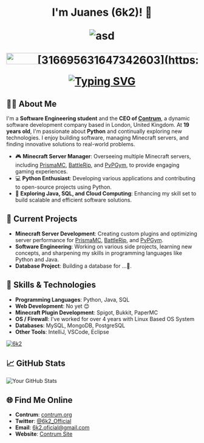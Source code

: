 <h1 align="center"> I'm Juanes (6k2)! 👋
<p align="center"> <img src="https://komarev.com/ghpvc/?username=asd&label=Profile%20views&color=0e75b6&style=flat" alt="asd" /> </p>
  <a href="https://discord.gg/prismamc" target="blank"><img align="center" src="https://raw.githubusercontent.com/rahuldkjain/github-profile-readme-generator/master/src/images/icons/Social/discord.svg" alt="[316695631647342603](https://discord.gg/prismamc)" height="30" width="900" /></a>
</p>
  
[<a href="https://git.io/typing-svg"><img src="https://readme-typing-svg.demolab.com?font=Fira+Code&pause=1000&width=350&lines=CEO+of+Contrum+Organization" alt="Typing SVG" /></a>](https://readme-typing-svg.demolab.com/demo/?color=F70707&lines=CEO+of+Contrum+Organization)
  
## 👨‍💻 About Me 
I'm a **Software Engineering student** and the **CEO of [Contrum](http://contrum.org)**, a dynamic software development company based in London, United Kingdom. At **19 years old**, I'm passionate about **Python** and continually exploring new technologies. I enjoy building software, managing Minecraft servers, and finding innovative solutions to real-world problems.

- 🎮 **Minecraft Server Manager**: Overseeing multiple Minecraft servers, including [PrismaMC](https://prismamc.net), [BattleRip](https://battle.rip), and [PvPGym](https://pvpgym.net), to provide engaging gaming experiences.
- 💻 **Python Enthusiast**: Developing various applications and contributing to open-source projects using Python.
- 🚀 **Exploring Java, SQL, and Cloud Computing**: Enhancing my skill set to build scalable and efficient software solutions.

## 🚀 Current Projects
- **Minecraft Server Development**: Creating custom plugins and optimizing server performance for [PrismaMC](https://prismamc.net), [BattleRip](https://battle.rip), and [PvPGym](https://pvpgym.net).
- **Software Engineering**: Working on various side projects, learning new concepts, and sharpening my skills in programming languages like Python and Java.
- **Database Project**: Building a database for ...👀.

## 🔧 Skills & Technologies

- **Programming Languages**: Python, Java, SQL
- **Web Development**: No yet 😊
- **Minecraft Plugin Development**: Spigot, Bukkit, PaperMC
- **OS / Firewall**: I've worked for over 4 years with Linux Based OS System
- **Databases**: MySQL, MongoDB, PostgreSQL
- **Other Tools**: IntelliJ, VSCode, Eclipse

<p align="left"> <a href="https://github.com/ryo-ma/github-profile-trophy"><img src="https://github-profile-trophy.vercel.app/?username=6k2" alt="6k2" /></a> </p>

## 📈 GitHub Stats
![Your GitHub Stats](https://github-readme-stats.vercel.app/api?username=6k2&show_icons=true&count_private=true&hide=prs&theme=radical)

## 🌐 Find Me Online
- **Contrum**: [contrum.org](http://contrum.org)
- **Twitter**: [@6k2_Official](https://twitter.com/6k2_Official)
- **Email**: [6k2.oficial@gmail.com](mailto:6k2.oficial@gmail.com)
- **Website**: [Contrum Site](https://contrum.org)
